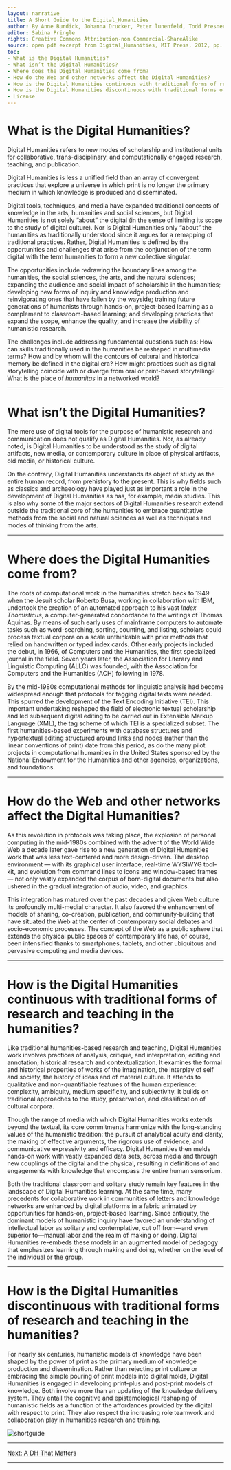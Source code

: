 ```yaml
---
layout: narrative
title: A Short Guide to the Digital_Humanities
author: By Anne Burdick, Johanna Drucker, Peter lunenfeld, Todd Presner and Jeffrey Schnapp (MIT Press, 2012) (Excerpt). Licensed under a CC BY-NC-SA 3.0 License.
editor: Sabina Pringle
rights: Creative Commons Attribution-non Commercial-ShareAlike
source: open pdf excerpt from Digital_Humanities, MIT Press, 2012, pp. 121–136.
toc:
- What is the Digital Humanities?
- What isn’t the Digital Humanities?
- Where does the Digital Humanities come from?
- How do the Web and other networks affect the Digital Humanities?
- How is the Digital Humanities continuous with traditional forms of research and teaching in the humanities?
- How is the Digital Humanities discontinuous with traditional forms of research and teaching in the humanities?
- License
---
```


# What is the Digital Humanities?

Digital Humanities refers to new modes of scholarship and institutional units for collaborative, trans-disciplinary, and computationally engaged research, teaching, and publication.

Digital Humanities is less a unified field than an array of convergent practices that explore a universe in which print is no longer the primary medium in which knowledge is produced and disseminated.

Digital tools, techniques, and media have expanded traditional concepts of knowledge in the arts, humanities and social sciences, but Digital Humanities is not solely “about” the digital (in the sense of limiting its scope to the study of digital culture). Nor is Digital Humanities only “about” the humanities as traditionally understood since it argues for a remapping of traditional practices. Rather, Digital Humanities is defined by the opportunities and challenges that arise from the conjunction of the term digital with the term humanities to form a new collective singular.

The opportunities include redrawing the boundary lines among the humanities, the social sciences, the arts, and the natural sciences; expanding the audience and social impact of scholarship in the humanities; developing new forms of inquiry and knowledge production and reinvigorating ones that have fallen by the wayside; training future generations of humanists through hands-on, project-based learning as a complement to classroom-based learning; and developing practices that expand the scope, enhance the quality, and increase the visibility of humanistic research.

The challenges include addressing fundamental questions such as: How can skills traditionally used in the humanities be reshaped in multimedia terms? How and by whom will the contours of cultural and historical memory be defined in the digital era? How might practices such as digital storytelling coincide with or diverge from oral or print-based storytelling? What is the place of *humanitas* in a networked world?

---

# What isn’t the Digital Humanities?

The mere use of digital tools for the purpose of humanistic research and communication does not qualify as Digital Humanities. Nor, as already noted, is Digital Humanities to be understood as the study of digital artifacts, new media, or contemporary culture in place of physical artifacts, old media, or historical culture.

On the contrary, Digital Humanities understands its object of study as the entire human record, from prehistory to the present. This is why fields such as classics and archaeology have played just as important a role in the development of Digital Humanities as has, for example, media studies. This is also why some of the major sectors of Digital Humanities research extend outside the traditional core of the humanities to embrace quantitative methods from the social and natural sciences as well as techniques and modes of thinking from the arts.

---

# Where does the Digital Humanities come from?

The roots of computational work in the humanities stretch back to 1949 when the Jesuit scholar Roberto Busa, working in collaboration with IBM, undertook the creation of an automated approach to his vast *Index Thomisticus*, a computer-generated concordance to the writings of Thomas Aquinas. By means of such early uses of mainframe computers to automate tasks such as word-searching, sorting, counting, and listing, scholars could process textual corpora on a scale unthinkable with prior methods that relied on handwritten or typed index cards. Other early projects included the debut, in 1966, of Computers and the Humanities, the first specialized journal in the field. Seven years later, the Association for Literary and Linguistic Computing (ALLC) was founded, with the Association for Computers and the Humanities (ACH) following in 1978.

By the mid-1980s computational methods for linguistic analysis had become widespread enough that protocols for tagging digital texts were needed. This spurred the development of the Text Encoding Initiative (TEI). This important undertaking reshaped the field of electronic textual scholarship and led subsequent digital editing to be carried out in Extensible Markup Language (XML), the tag scheme of which TEI is a specialized subset. The first humanities-based experiments with database structures and hypertextual editing structured around links and nodes (rather than the linear conventions of print) date from this period, as do the many pilot projects in computational humanities in the United States sponsored by the National Endowment for the Humanities and other agencies, organizations, and foundations.

---

# How do the Web and other networks affect the Digital Humanities?

As this revolution in protocols was taking place, the explosion of personal computing in the mid-1980s combined with the advent of the World Wide Web a decade later gave rise to a new generation of Digital Humanities work that was less text-centered and more design-driven. The desktop environment — with its graphical user interface, real-time WYSIWYG tool-kit, and evolution from command lines to icons and window-based frames — not only vastly expanded the corpus of born-digital documents but also ushered in the gradual integration of audio, video, and graphics.

This integration has matured over the past decades and given Web culture its profoundly multi-medial character. It also favored the enhancement of models of sharing, co-creation, publication, and community-building that have situated the Web at the center of contemporary social debates and socio-economic processes. The concept of the  Web as a public sphere that extends the physical public spaces of contemporary life has, of course, been intensified thanks to smartphones, tablets, and other ubiquitous and pervasive computing and media devices.

---

# How is the Digital Humanities continuous with traditional forms of research and teaching in the humanities?

Like traditional humanities-based research and teaching, Digital Humanities work involves practices of analysis, critique, and interpretation; editing and annotation; historical research and contextualization. It examines the formal and historical properties of works of the imagination, the interplay of self and society, the history of ideas and of material culture. It attends to qualitative and non-quantifiable features of the human experience: complexity, ambiguity, medium specificity, and subjectivity. It builds on traditional approaches to the study, preservation, and classification of cultural corpora.

Though the range of media with which Digital Humanities works extends beyond the textual, its core commitments harmonize with the long-standing values of the humanistic tradition: the pursuit of analytical acuity and clarity, the making of effective arguments, the rigorous use of evidence, and communicative expressivity and efficacy. Digital Humanities then melds hands-on work with vastly expanded data sets, across media and through new couplings of the digital and the physical, resulting in definitions of and engagements with knowledge that encompass the entire human sensorium.

Both the traditional classroom and solitary study remain key features in the landscape of Digital Humanities learning. At the same time, many precedents for collaborative work in communities of letters and knowledge networks are enhanced by digital platforms in a fabric animated by opportunities for hands-on, project-based learning. Since antiquity, the dominant models of humanistic inquiry have favored an understanding of intellectual labor as solitary and contemplative, cut off from—and even superior to—manual labor and the realm of making or doing. Digital Humanities re-embeds these models in an augmented model of pedagogy that emphasizes learning through making and doing, whether on the level of the individual or the group.

---

# How is the Digital Humanities discontinuous with traditional forms of research and teaching in the humanities?

For nearly six centuries, humanistic models of knowledge have been shaped by the power of print as the primary medium of knowledge production and dissemination. Rather than rejecting print culture or embracing the simple pouring of print models into digital molds, Digital Humanities is engaged in developing print-plus and post-print models of knowledge. Both involve more than an updating of the knowledge delivery system. They entail the cognitive and epistemological reshaping of humanistic fields as a function of the affordances provided by the digital with respect to print. They also respect the increasing role teamwork and collaboration play in humanities research and training.

![shortguide](https://binipringle.github.io/intro-to-dh/assets/img/shortguide-1.png)

---

[Next: A DH That Matters](/intro-to-dh/readings/2-adhthatmatters)

---
